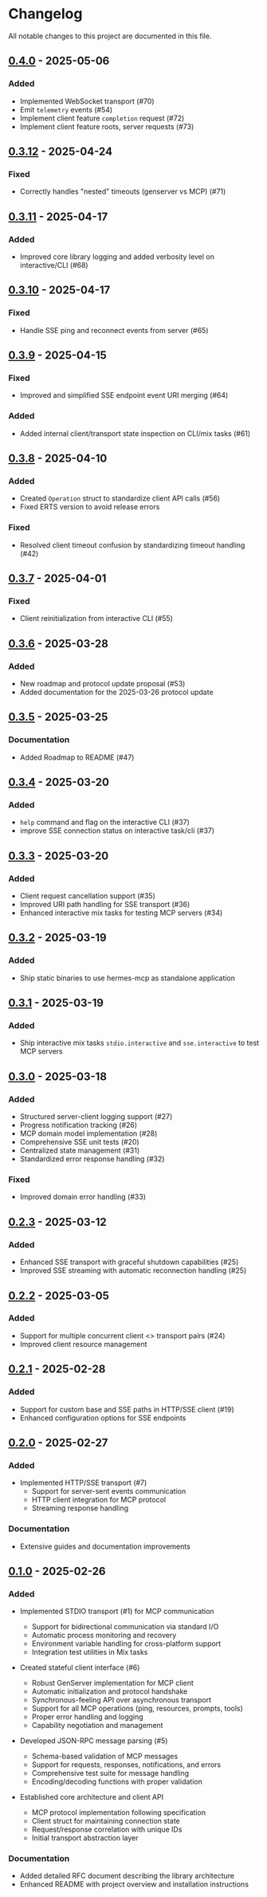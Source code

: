 # Changelog

All notable changes to this project are documented in this file.

## [0.4.0](https://github.com/cloudwalk/hermes-mcp) - 2025-05-06

### Added
- Implemented WebSocket transport (#70)
- Emit `telemetry` events (#54)
- Implement client feature `completion` request (#72)
- Implement client feature roots, server requests (#73)

## [0.3.12](https://github.com/cloudwalk/hermes-mcp) - 2025-04-24

### Fixed
- Correctly handles "nested" timeouts (genserver vs MCP) (#71)

## [0.3.11](https://github.com/cloudwalk/hermes-mcp) - 2025-04-17

### Added
- Improved core library logging and added verbosity level on interactive/CLI (#68)

## [0.3.10](https://github.com/cloudwalk/hermes-mcp) - 2025-04-17

### Fixed
- Handle SSE ping and reconnect events from server (#65)

## [0.3.9](https://github.com/cloudwalk/hermes-mcp) - 2025-04-15

### Fixed
- Improved and simplified SSE endpoint event URI merging (#64)

### Added
- Added internal client/transport state inspection on CLI/mix tasks (#61)

## [0.3.8](https://github.com/cloudwalk/hermes-mcp) - 2025-04-10

### Added
- Created `Operation` struct to standardize client API calls (#56)
- Fixed ERTS version to avoid release errors

### Fixed
- Resolved client timeout confusion by standardizing timeout handling (#42)

## [0.3.7](https://github.com/cloudwalk/hermes-mcp) - 2025-04-01

### Fixed
- Client reinitialization from interactive CLI (#55)

## [0.3.6](https://github.com/cloudwalk/hermes-mcp) - 2025-03-28

### Added
- New roadmap and protocol update proposal (#53)
- Added documentation for the 2025-03-26 protocol update

## [0.3.5](https://github.com/cloudwalk/hermes-mcp) - 2025-03-25

### Documentation
- Added Roadmap to README (#47)

## [0.3.4](https://github.com/cloudwalk/hermes-mcp) - 2025-03-20

### Added
- `help` command and flag on the interactive CLI (#37)
- improve SSE connection status on interactive task/cli (#37)

## [0.3.3](https://github.com/cloudwalk/hermes-mcp) - 2025-03-20

### Added
- Client request cancellation support (#35)
- Improved URI path handling for SSE transport (#36)
- Enhanced interactive mix tasks for testing MCP servers (#34)

## [0.3.2](https://github.com/cloudwalk/hermes-mcp) - 2025-03-19

### Added
- Ship static binaries to use hermes-mcp as standalone application

## [0.3.1](https://github.com/cloudwalk/hermes-mcp) - 2025-03-19

### Added
- Ship interactive mix tasks `stdio.interactive` and `sse.interactive` to test MCP servers

## [0.3.0](https://github.com/cloudwalk/hermes-mcp) - 2025-03-18

### Added
- Structured server-client logging support (#27)
- Progress notification tracking (#26)
- MCP domain model implementation (#28)
- Comprehensive SSE unit tests (#20)
- Centralized state management (#31)
- Standardized error response handling (#32)

### Fixed
- Improved domain error handling (#33)

## [0.2.3](https://github.com/cloudwalk/hermes-mcp) - 2025-03-12

### Added
- Enhanced SSE transport with graceful shutdown capabilities (#25)
- Improved SSE streaming with automatic reconnection handling (#25)

## [0.2.2](https://github.com/cloudwalk/hermes-mcp) - 2025-03-05

### Added
- Support for multiple concurrent client <> transport pairs (#24)
- Improved client resource management

## [0.2.1](https://github.com/cloudwalk/hermes-mcp) - 2025-02-28

### Added
- Support for custom base and SSE paths in HTTP/SSE client (#19)
- Enhanced configuration options for SSE endpoints

## [0.2.0](https://github.com/cloudwalk/hermes-mcp) - 2025-02-27

### Added
- Implemented HTTP/SSE transport (#7)
  - Support for server-sent events communication
  - HTTP client integration for MCP protocol
  - Streaming response handling

### Documentation
- Extensive guides and documentation improvements

## [0.1.0](https://github.com/cloudwalk/hermes-mcp) - 2025-02-26

### Added
- Implemented STDIO transport (#1) for MCP communication
  - Support for bidirectional communication via standard I/O
  - Automatic process monitoring and recovery
  - Environment variable handling for cross-platform support
  - Integration test utilities in Mix tasks

- Created stateful client interface (#6)
  - Robust GenServer implementation for MCP client
  - Automatic initialization and protocol handshake
  - Synchronous-feeling API over asynchronous transport
  - Support for all MCP operations (ping, resources, prompts, tools)
  - Proper error handling and logging
  - Capability negotiation and management

- Developed JSON-RPC message parsing (#5)
  - Schema-based validation of MCP messages
  - Support for requests, responses, notifications, and errors
  - Comprehensive test suite for message handling
  - Encoding/decoding functions with proper validation

- Established core architecture and client API
  - MCP protocol implementation following specification
  - Client struct for maintaining connection state
  - Request/response correlation with unique IDs
  - Initial transport abstraction layer

### Documentation
- Added detailed RFC document describing the library architecture
- Enhanced README with project overview and installation instructions
